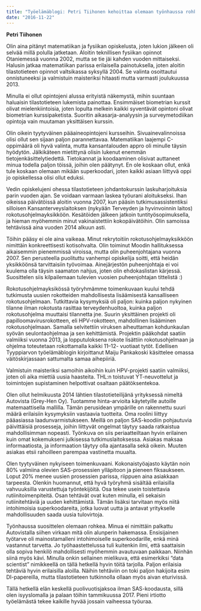 ```yaml
---
title: "Työelämäblogi: Petri Tiihonen kehoittaa olemaan työnhaussa rohkea"
date: "2016-11-22"
---
```


**Petri Tiihonen**

Olin aina pitänyt matematiikan ja fysiikan opiskelusta, joten lukion jälkeen oli selvää millä polulla jatketaan. Aloitin teknillisen fysiikan opinnot Otaniemessä vuonna 2002, mutta se tie jäi kahden vuoden mittaiseksi. Halusin jatkaa matematiikan parissa erilaisella painotuksella, joten aloitin tilastotieteen opinnot valtsikassa syksyllä 2004. Se valinta osoittautui onnistuneeksi ja valmistuin maisteriksi hitaasti mutta varmasti joulukuussa 2013.

Minulla ei ollut opintojeni alussa erityistä näkemystä, mihin suuntaan haluaisin tilastotieteen lukemista painottaa. Ensimmäiset biometrian kurssit olivat mielenkiintoisia, joten lopulta melkein kaikki syventävät opintoni olivat biometrian kurssipaketista. Suoritin aikasarja-analyysin ja surveymetodiikan opintoja vain muutaman yksittäisen kurssin.

Olin oikein tyytyväinen pääaineopintojeni kursseihin. Sivuainevalinnoissa olisi ollut sen sijaan paljon parannettavaa. Matematiikan laajempi C-oppimäärä oli hyvä valinta, mutta kansantalouden appro oli minulle täysin hyödytön. Jälkikäteen mietittynä olisin lukenut enemmän tietojenkäsittelytiedettä. Tietokannat ja koodaaminen olisivat auttaneet minua todella paljon töissä, joihin olen päätynyt. En ole koskaan ollut, enkä tule koskaan olemaan mikään superkoodari, joten kaikki asiaan liittyvä oppi jo opiskellessa olisi ollut eduksi.

Vedin opiskelujeni ohessa tilastotieteen johdantokurssin laskuharjoituksia parin vuoden ajan. Se voidaan varmaan laskea työurani aloitukseksi. Ihan oikeissa päivätöissä aloitin vuonna 2007, kun pääsin tutkimusassistentiksi silloisen Kansanterveyslaitoksen (nykyään Terveyden ja hyvinvoinnin laitos) rokotusohjelmayksikköön. Kesätöiden jälkeen jatkoin tuntityösopimuksella, ja hieman myöhemmin minut vakinaistettiin kokopäivätöihin. Olin samoissa tehtävissä aina vuoden 2014 alkuun asti.

Töihin pääsy ei ole aina vaikeaa. Minut rekrytoitiin rokotusohjelmayksikköön nimittäin konkreettisesti kotisohvalta. Olin toiminut Moodin hallituksessa aikaisemmin pienemmissä viroissa, mutta olin puheenjohtajana vuonna 2007. Sen perusteella puolituttu vanhempi opiskelija soitti, että heidän yksikköönsä tarvittaisiin työvoimaa. Ainejärjestön puheenjohtaja ei voi kuulema olla täysin saamaton nahjus, joten olin ehdokaslistan kärjessä. Suosittelen siis kilpailemaan tulevien vuosien puheenjohtajan tittelistä :)

Rokotusohjelmayksikössä työryhmämme toimenkuvaan kuului tehdä tutkimusta uusien rokotteiden mahdollisesta lisäämisestä kansalliseen rokotusohjelmaan. Tutkittavia kysymyksiä oli paljon: kuinka paljon nykyinen tilanne ilman rokotusta rasittaa terveydenhuoltoa, kuinka paljon rokotusohjelma muuttaisi tilannetta jne. Suurin yksittäinen projekti oli papilloomavirusrokotteen, eli HPV-rokotteen, mahdollinen lisääminen rokotusohjelmaan. Samalla selvitettiin viruksen aiheuttaman kohdunkaulan syövän seulontaohjelmaa ja sen kehittämistä. Projektin pääkohdat saatiin valmiiksi vuonna 2013, ja lopputuloksena rokote lisättiin rokotusohjelmaan ja ohjelma toteutetaan rokottamalla kaikki 11–12- vuotiaat tytöt. Edellisen Tyyppiarvon työelämäblogin kirjoittanut Maiju Pankakoski käsittelee omassa väitöskirjassaan sattumalta samaa aihepiiriä.

Valmistuin maisteriksi samoihin aikoihin kuin HPV-projekti saatiin valmiiksi, joten oli aika miettiä uusia haasteita. THL:n toistuvat YT-neuvottelut ja toimintojen supistaminen helpottivat osaltaan päätöksentekoa.

Olen ollut helmikuusta 2014 lähtien tilastotieteilijänä yrityksessä nimeltä Autovista (Grey-Hen Oy). Tuotamme hinta-arvioita käytetyille autoille matemaattisella mallilla. Tämän perusidean ympärille on rakennettu suuri määrä erilaisiin kysymyksiin vastaavia tuotteita. Oma roolini liittyy pääasiassa laadunvarmistukseen. Meillä on paljon SAS-koodiin pohjautuvia päivittäisiä prosesseja, joihin liittyvät ongelmat täytyy saada ratkaistua mahdollisimman nopeasti. Työnkuva on siis periaatteiltaan hyvin erilainen kuin omat kokemukseni julkisessa tutkimuslaitoksessa. Asiakas maksaa informaatiosta, ja informaation täytyy olla ajantasalla sekä oikein. Muuten asiakas etsii rahoilleen parempaa vastinetta muualta.

Olen tyytyväinen nykyiseen toimenkuvaani. Kokonaistyöajasto käytän noin 80% valmiina olevien SAS-prosessien ylläpitoon ja pieneen fiksaukseen. Loput 20% menee uusien prosessien parissa, riippuen aina asiakkaan tarpeesta. Olenkin huomannut, että hyvä työryhmä sisältää erilaisilla vahvuuksilla varustettuja työntekijöitä. Osa tekee usein toistettavia rutiinitoimenpiteitä. Osan tehtävät ovat kuten minulla, eli sekaisin rutiinitehtäviä ja uuden kehittämistä. Tämän lisäksi tarvitaan myös niitä intohimoisia superkoodareita, jotka luovat uutta ja antavat yritykselle mahdollisuuden saada uusia tulovirtoja.

Työnhaussa suosittelen olemaan rohkea. Minua ei nimittäin palkattu Autovistalla siihen virkaan mitä olin alunperin hakemassa. Ensisijainen työtarve oli mainostamalleni intohimoiselle superkoodarille, enkä minä vastannut tarvetta. Jo työhaastettelussa tuli kuitenkin ilmi, että saattaisin olla sopiva henkilö mahdollisesti myöhemmin avautuvaan paikkaan. Niinhän siinä myös kävi. Minulla onkin sellainen mielikuva, että esimerkiksi “data scientist” nimikkeellä on tällä hetkellä hyvin töitä tarjolla. Paljon erilaisia tehtäviä hyvin erilaisilla aloilla. Näihin tehtäviin on toki paljon hakijoita esim DI-papereilla, mutta tilastotieteen tutkinnolla ollaan myös aivan eturivissä.

Tällä hetkellä elän keskellä puolivuotisjaksoa ilman SAS-koodausta, sillä olen isyyslomalla ja palaan töihin tammikuussa 2017. Pieni irtiotto työelämästä tekee kaikille hyvää jossain vaiheessa työuraa.
